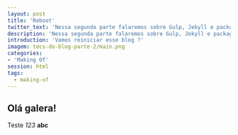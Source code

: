 ```yaml
---
layout: post
title: 'Reboot'
twitter_text: 'Nessa segunda parte falaremos sobre Gulp, Jekyll e package.json.'
description: 'Nessa segunda parte falaremos sobre Gulp, Jekyll e package.json.'
introduction: 'Vamos reiniciar esse blog ?'
imagem: tecs-do-blog-parte-2/main.png
categories:
- 'Making Of'
session: html
tags:
  - making-of
---
```


## Olá galera! 

Teste _123_ **abc** 